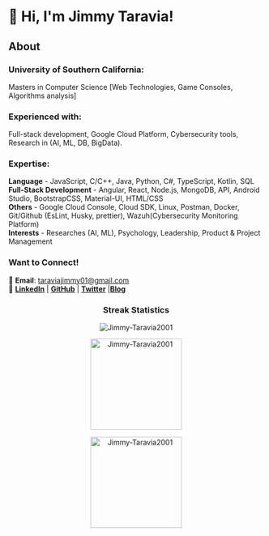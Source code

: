 # 👋 Hi, I'm Jimmy Taravia!  

## About
### **University of Southern California**: <br>
  Masters in Computer Science [Web Technologies, Game Consoles, Algorithms analysis]  <br>
### **Experienced with**: <br> 
  Full-stack development, Google Cloud Platform, Cybersecurity tools, Research in (AI, ML, DB, BigData).  <br>

### **Expertise**: 
 **Language** - JavaScript, C/C++, Java, Python, C#, TypeScript, Kotlin, SQL <br>
 **Full-Stack Development** - Angular, React, Node.js, MongoDB, API, Android Studio, BootstrapCSS, Material-UI, HTML/CSS <br>
 **Others** - Google Cloud Console, Cloud SDK,  Linux, Postman, Docker, Git/Github (EsLint, Husky, prettier), Wazuh(Cybersecurity Monitoring Platform) <br>
 **Interests** - Researches (AI, ML), Psychology, Leadership, Product & Project Management  <br>

### Want to Connect!  
📧 **Email**: taraviajimmy01@gmail.com  
🔗 [**LinkedIn**](https://linkedin.com/in/jimmytaravia) | [**GitHub**](https://github.com/Jimmy-Taravia2001) | [**Twitter**](https://x.com/Jimee_himself) |[**Blog**](https://get-rid-of-bullshit.blogspot.com)  

<div align="center">
<h3 align="center">Streak Statistics </h3>
  <p align="center"><img  src="https://github-readme-streak-stats.herokuapp.com/?user=Jimmy-Taravia2001&theme=react&background=0d1117&border=666&card_width=600" alt="Jimmy-Taravia2001" />
  <p align="center"><img src="https://github-readme-stats.vercel.app/api?username=Jimmy-Taravia2001&show_icons=true&locale=en&theme=github_dark&card_width=600" alt="Jimmy-Taravia2001" height="180em"/></p>
  <p align="center"><img align="center" src="https://github-readme-stats.vercel.app/api/top-langs?username=Jimmy-Taravia2001&show_icons=true&locale=en&layout=compact&theme=github_dark&card_width=600" alt="Jimmy-Taravia2001" height="180em"/>
</div>
